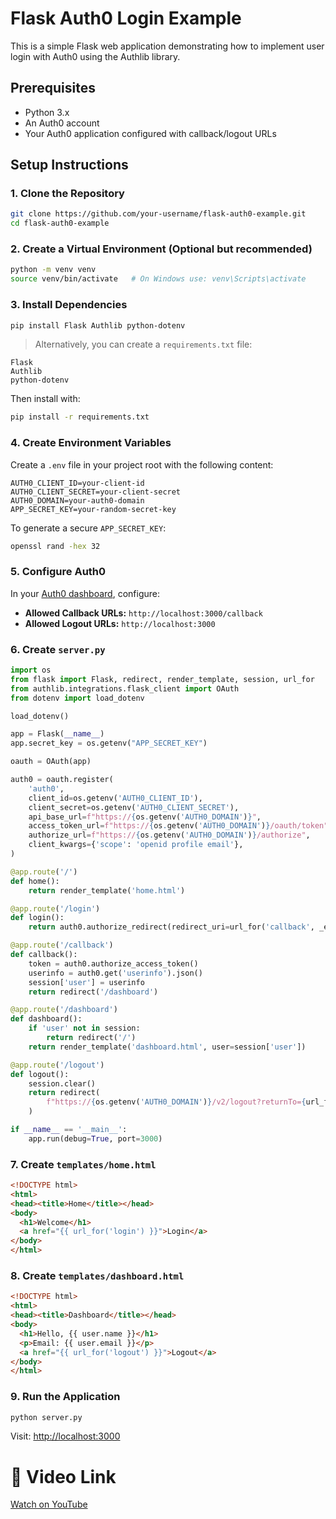 <!-- 

Repo link:
https://github.com/degu0055/01-login 
-->
# Flask Auth0 Login Example

This is a simple Flask web application demonstrating how to implement user login with Auth0 using the Authlib library.

## Prerequisites

- Python 3.x
- An Auth0 account
- Your Auth0 application configured with callback/logout URLs

## Setup Instructions

### 1. Clone the Repository

```bash
git clone https://github.com/your-username/flask-auth0-example.git
cd flask-auth0-example
```

### 2. Create a Virtual Environment (Optional but recommended)

```bash
python -m venv venv
source venv/bin/activate   # On Windows use: venv\Scripts\activate
```

### 3. Install Dependencies

```bash
pip install Flask Authlib python-dotenv
```

> Alternatively, you can create a `requirements.txt` file:

```
Flask
Authlib
python-dotenv
```

Then install with:

```bash
pip install -r requirements.txt
```

### 4. Create Environment Variables

Create a `.env` file in your project root with the following content:

```
AUTH0_CLIENT_ID=your-client-id
AUTH0_CLIENT_SECRET=your-client-secret
AUTH0_DOMAIN=your-auth0-domain
APP_SECRET_KEY=your-random-secret-key
```

To generate a secure `APP_SECRET_KEY`:

```bash
openssl rand -hex 32
```

### 5. Configure Auth0

In your [Auth0 dashboard](https://manage.auth0.com/), configure:

- **Allowed Callback URLs:** `http://localhost:3000/callback`
- **Allowed Logout URLs:** `http://localhost:3000`

### 6. Create `server.py`

```python
import os
from flask import Flask, redirect, render_template, session, url_for
from authlib.integrations.flask_client import OAuth
from dotenv import load_dotenv

load_dotenv()

app = Flask(__name__)
app.secret_key = os.getenv("APP_SECRET_KEY")

oauth = OAuth(app)

auth0 = oauth.register(
    'auth0',
    client_id=os.getenv('AUTH0_CLIENT_ID'),
    client_secret=os.getenv('AUTH0_CLIENT_SECRET'),
    api_base_url=f"https://{os.getenv('AUTH0_DOMAIN')}",
    access_token_url=f"https://{os.getenv('AUTH0_DOMAIN')}/oauth/token",
    authorize_url=f"https://{os.getenv('AUTH0_DOMAIN')}/authorize",
    client_kwargs={'scope': 'openid profile email'},
)

@app.route('/')
def home():
    return render_template('home.html')

@app.route('/login')
def login():
    return auth0.authorize_redirect(redirect_uri=url_for('callback', _external=True))

@app.route('/callback')
def callback():
    token = auth0.authorize_access_token()
    userinfo = auth0.get('userinfo').json()
    session['user'] = userinfo
    return redirect('/dashboard')

@app.route('/dashboard')
def dashboard():
    if 'user' not in session:
        return redirect('/')
    return render_template('dashboard.html', user=session['user'])

@app.route('/logout')
def logout():
    session.clear()
    return redirect(
        f"https://{os.getenv('AUTH0_DOMAIN')}/v2/logout?returnTo={url_for('home', _external=True)}&client_id={os.getenv('AUTH0_CLIENT_ID')}"
    )

if __name__ == '__main__':
    app.run(debug=True, port=3000)
```

### 7. Create `templates/home.html`

```html
<!DOCTYPE html>
<html>
<head><title>Home</title></head>
<body>
  <h1>Welcome</h1>
  <a href="{{ url_for('login') }}">Login</a>
</body>
</html>
```

### 8. Create `templates/dashboard.html`

```html
<!DOCTYPE html>
<html>
<head><title>Dashboard</title></head>
<body>
  <h1>Hello, {{ user.name }}</h1>
  <p>Email: {{ user.email }}</p>
  <a href="{{ url_for('logout') }}">Logout</a>
</body>
</html>
```

### 9. Run the Application

```bash
python server.py
```

Visit: [http://localhost:3000](http://localhost:3000)


# 🎥 Video Link
[Watch on YouTube](https://drive.google.com/file/d/1ZdEWX-D8ly3vZmKJ9WoVyVmsr2rB36jU/view?usp=sharing)
